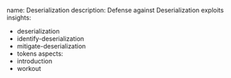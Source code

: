 name: Deserialization
description: Defense against Deserialization exploits
insights:
  - deserialization
  - identify-deserialization
  - mitigate-deserialization
  - tokens
aspects:
  - introduction
  - workout
 
